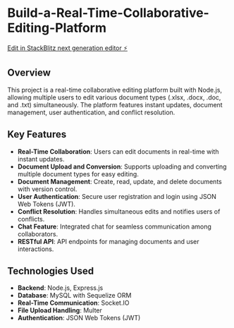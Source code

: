 # Build-a-Real-Time-Collaborative-Editing-Platform

[Edit in StackBlitz next generation editor ⚡️](https://stackblitz.com/~/github.com/Developer-danRed/Build-a-Real-Time-Collaborative-Editing-Platform)

## Overview

This project is a real-time collaborative editing platform built with Node.js, allowing multiple users to edit various document types (.xlsx, .docx, .doc, and .txt) simultaneously. The platform features instant updates, document management, user authentication, and conflict resolution.

## Key Features

- **Real-Time Collaboration**: Users can edit documents in real-time with instant updates.
- **Document Upload and Conversion**: Supports uploading and converting multiple document types for easy editing.
- **Document Management**: Create, read, update, and delete documents with version control.
- **User Authentication**: Secure user registration and login using JSON Web Tokens (JWT).
- **Conflict Resolution**: Handles simultaneous edits and notifies users of conflicts.
- **Chat Feature**: Integrated chat for seamless communication among collaborators.
- **RESTful API**: API endpoints for managing documents and user interactions.

## Technologies Used

- **Backend**: Node.js, Express.js
- **Database**: MySQL with Sequelize ORM
- **Real-Time Communication**: Socket.IO
- **File Upload Handling**: Multer
- **Authentication**: JSON Web Tokens (JWT)
